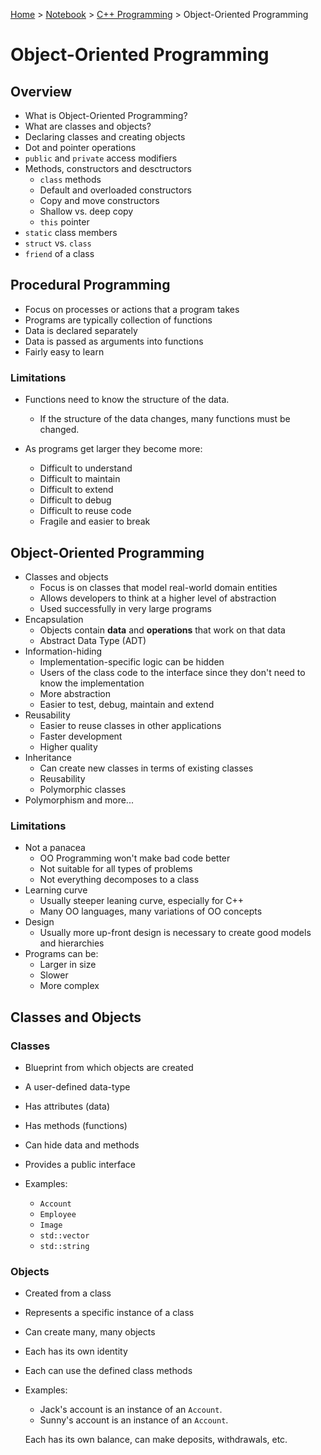 <a href="../../">Home</a> > <a href="../notebook">Notebook</a> > <a href="./">C++ Programming</a> > Object-Oriented Programming

# Object-Oriented Programming



## Overview

* What is Object-Oriented Programming?
* What are classes and objects?
* Declaring classes and creating objects
* Dot and pointer operations
* `public` and `private` access modifiers
* Methods, constructors and desctructors
  * `class` methods
  * Default and overloaded constructors
  * Copy and move constructors
  * Shallow vs. deep copy
  * `this` pointer
* `static` class members
* `struct` vs. `class`
* `friend` of a class



## Procedural Programming

* Focus on processes or actions that a program takes
* Programs are typically collection of functions
* Data is declared separately
* Data is passed as arguments into functions
* Fairly easy to learn

### Limitations

* Functions need to know the structure of the data.
  * If the structure of the data changes, many functions must be changed.

* As programs get larger they become more:
  * Difficult to understand
  * Difficult to maintain
  * Difficult to extend
  * Difficult to debug
  * Difficult to reuse code
  * Fragile and easier to break



## Object-Oriented Programming

* Classes and objects
  * Focus is on classes that model real-world domain entities
  * Allows developers to think at a higher level of abstraction
  * Used successfully in very large programs
* Encapsulation
  * Objects contain **data** and **operations** that work on that data
  * Abstract Data Type (ADT)
* Information-hiding
  * Implementation-specific logic can be hidden
  * Users of the class code to the interface since they don't need to know the implementation
  * More abstraction
  * Easier to test, debug, maintain and extend
* Reusability
  * Easier to reuse classes in other applications
  * Faster development
  * Higher quality
* Inheritance
  * Can create new classes in terms of existing classes
  * Reusability
  * Polymorphic classes
* Polymorphism and more...

### Limitations

* Not a panacea
  * OO Programming won't make bad code better
  * Not suitable for all types of problems
  * Not everything decomposes to a class
* Learning curve
  * Usually steeper leaning curve, especially for C++
  * Many OO languages, many variations of OO concepts
* Design
  * Usually more up-front design is necessary to create good models and hierarchies
* Programs can be:
  * Larger in size
  * Slower
  * More complex



## Classes and Objects

### Classes

* Blueprint from which objects are created
* A user-defined data-type
* Has attributes (data)
* Has methods (functions)
* Can hide data and methods
* Provides a public interface

* Examples:
  * `Account`
  * `Employee`
  * `Image`
  * `std::vector`
  * `std::string`

### Objects

* Created from a class
* Represents a specific instance of a class
* Can create many, many objects
* Each has its own identity
* Each can use the defined class methods

* Examples:

  * Jack's account is an instance of an `Account`.
  * Sunny's account is an instance of an `Account`.

  Each has its own balance, can make deposits, withdrawals, etc.
